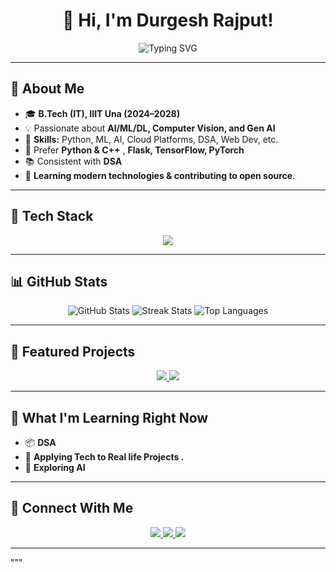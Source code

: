 <h1 align="center">👋 Hi, I'm Durgesh Rajput!</h1>

<p align="center">
  <img src="https://readme-typing-svg.demolab.com?font=Fira+Code&size=22&duration=3500&pause=500&center=true&vCenter=true&width=700&lines=AI%2FML+Enthusiast+%7C+Problem+Solver;Open+to+collaboration+%26+internships" alt="Typing SVG" />
</p>

---

## 🌟 About Me
- 🎓 **B.Tech (IT), IIIT Una (2024–2028)**
- 💡 Passionate about **AI/ML/DL, Computer Vision, and  Gen AI**
- 🎯 **Skills:** Python, ML, AI, Cloud Platforms, DSA, Web Dev, etc.
- 🧰 Prefer **Python & C++** , **Flask, TensorFlow, PyTorch**
- 📚 Consistent with **DSA**
- 🌱 **Learning modern technologies & contributing to open source**.

---

## 🧰 Tech Stack
<p align="center">
  <img src="https://skillicons.dev/icons?i=python,cpp,js,html,css,flask,fastapi,tensorflow,pytorch,git,github,vscode,mongodb" />
</p>

---

## 📊 GitHub Stats
<p align="center">
  <img src="https://github-readme-stats.vercel.app/api?username=DurgeshRajput11&show_icons=true&theme=radical" alt="GitHub Stats" />
  <img src="https://github-readme-streak-stats.herokuapp.com/?user=DurgeshRajput11&theme=radical" alt="Streak Stats" />
  <img src="https://github-readme-stats.vercel.app/api/top-langs/?username=DurgeshRajput11&layout=compact&theme=radical" alt="Top Languages" />
</p>

---

## 🚀 Featured Projects
<p align="center">
  <a href="https://github.com/DurgeshRajput11/agriVision">
    <img src="https://github-readme-stats.vercel.app/api/pin/?username=DurgeshRajput11&repo=agriVision&theme=radical" />
  </a>
  <a href="https://github.com/DurgeshRajput11/ASL-AI">
    <img src="https://github-readme-stats.vercel.app/api/pin/?username=DurgeshRajput11&repo=ASL-talk&theme=radical" />
  </a>
</p>

---

## 🧪 What I'm Learning Right Now
- 📦 **DSA** 
- 🧠 **Applying Tech to Real life Projects .**
- 📱 **Exploring AI** 

---

## 🤝 Connect With Me
<p align="center">
  <a href="https://www.linkedin.com/in/durgesh-singh-09844b253/">
    <img src="https://img.shields.io/badge/LinkedIn-Connect-blue?style=for-the-badge&logo=linkedin" />
  </a>
  <a href="mailto:dsgaur1125@gmail.com">
    <img src="https://img.shields.io/badge/Email-Say%20Hi!-red?style=for-the-badge&logo=gmail" />
  </a>
  <a href="https://github.com/DurgeshRajput11">
    <img src="https://img.shields.io/badge/GitHub-Follow-black?style=for-the-badge&logo=github" />
  </a>
</p>

---

"""

